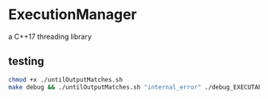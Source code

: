 # ExecutionManager

a C++17 threading library

## testing

```bash
chmod +x ./untilOutputMatches.sh
make debug && ./untilOutputMatches.sh "internal_error" ./debug_EXECUTABLE/ExecutionManager_tests
```